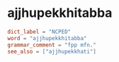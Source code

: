 # ajjhupekkhitabba

``` toml
dict_label = "NCPED"
word = "ajjhupekkhitabba"
grammar_comment = "fpp mfn."
see_also = ["ajjhupekkhati"]
```

